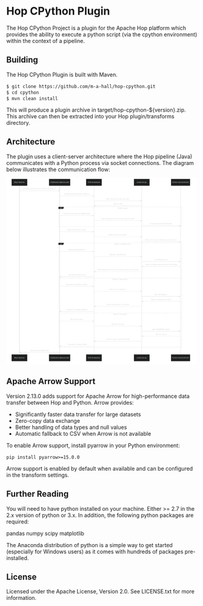 Hop CPython Plugin
=======================

The Hop CPython Project is a plugin for the Apache Hop platform which provides the ability to execute a python script (via the cpython environment) within the context of a pipeline.

Building
--------
The Hop CPython Plugin is built with Maven.

    $ git clone https://github.com/m-a-hall/hop-cpython.git
    $ cd cpython
    $ mvn clean install

This will produce a plugin archive in target/hop-cpython-${version}.zip. This archive can then be extracted into your Hop plugin/transforms directory.

Architecture
-----------
The plugin uses a client-server architecture where the Hop pipeline (Java) communicates with a Python process via socket connections. The diagram below illustrates the communication flow:

![Hop CPython Communication Flow](cpython-diagram.png)

Apache Arrow Support
-------------------
Version 2.13.0 adds support for Apache Arrow for high-performance data transfer between Hop and Python. Arrow provides:
- Significantly faster data transfer for large datasets
- Zero-copy data exchange
- Better handling of data types and null values
- Automatic fallback to CSV when Arrow is not available

To enable Arrow support, install pyarrow in your Python environment:
```
pip install pyarrow>=15.0.0
```

Arrow support is enabled by default when available and can be configured in the transform settings.

Further Reading
---------------
You will need to have python installed on your machine. Either >= 2.7 in the 2.x version of python or 3.x. In addition, the following python packages are required:

pandas
numpy
scipy
matplotlib

The Anaconda distribution of python is a simple way to get started (especially for Windows users) as it comes with hundreds of packages pre-installed.

License
-------
Licensed under the Apache License, Version 2.0. See LICENSE.txt for more information.